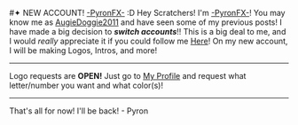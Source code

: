 #✦ NEW ACCOUNT! [-PyronFX-](https://scratch.mit.edu/users/-PyronFX-/) :D
Hey Scratchers! I'm [-PyronFX-](https://scratch.mit.edu/users/-PyronFX-/)! You may know me as [AugieDoggie2011](https://scratch.mit.edu/users/AugieDoggie2011/) and have seen some of my previous posts! I have made a big decision to ***switch accounts***!! This is a big deal to me, and I would *really* appreciate it if you could follow me [Here](https://scratch.mit.edu/users/-PyronFX-/)! On my new account, I will be making Logos, Intros, and more!
- - -
Logo requests are **OPEN!** Just go to [My Profile](https://scratch.mit.edu/users/-PyronFX-/) and request what letter/number you want and what color(s)!
- - -
That's all for now! I'll be back!            - Pyron